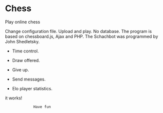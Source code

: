 Chess
=====

Play online chess

Change configuration file.
Upload and play.
No database. The program is based on chessboard.js, Ajax and PHP.
The Schachbot was programmed by John Shedletsky.

* Time control.

* Draw offered.

* Give up.

* Send messages.

* Elo player statistics.

it works!
                 
                 Have fun
